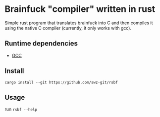 # Brainfuck "compiler" written in rust

Simple rust program that translates brainfuck into C and then compiles it using the native C compiler (currently, it only works with gcc).

## Runtime dependencies

- [GCC](https://gcc.gnu.org/)

## Install
`cargo install --git https://github.com/swz-git/rsbf`

## Usage
run `rsbf --help`